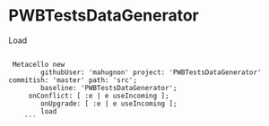 # PWBTestsDataGenerator

Load 

```Smalltalk

 Metacello new
    	githubUser: 'mahugnon' project: 'PWBTestsDataGenerator' commitish: 'master' path: 'src';
    	baseline: 'PWBTestsDataGenerator';
	 onConflict: [ :e | e useIncoming ];
        onUpgrade: [ :e | e useIncoming ];
        load
	```
